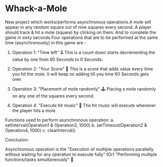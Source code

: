 # Whack-a-Mole
New project which works/performs asynchronous operations.A mole will appear in any random square out of nine squares every second. A player should track & hit a mole (square) by clicking on them. And to complete the game in sixty seconds.Four operations that are to be performed at the same time (asynchronously) in this game are -
1. Operation 1: "Time left" ⏳
This is a count down starts decrementing the value by one from 60 Seconds to 0 Seconds.
2. Operation 2: "Your Score" 🎯
This is a score that adds value every time you hit the mole. It will keep on adding till you time 60 Seconds gets over.

3. Operation 3: "Placement of mole randomly" 🕹️
Placing a mole randomly on any one of the squares every second.

4. Operation 4: "Execute hit music" 🎵
The hit music will execute whenever the player hits a mole.

Functions used to perform asynchronous operation:
 a. setInterval(Operation1 & Operation3, 1000)
 b. setTimeout(Operation2 & Operation4, 1000)
 c. clearInterval()

Conclusion:

Asynchronous operation is the "Execution of multiple operations parallelly without waiting for any operation to execute fully" (Or) "Performing multiple functions/tasks simultaneously" 🌟